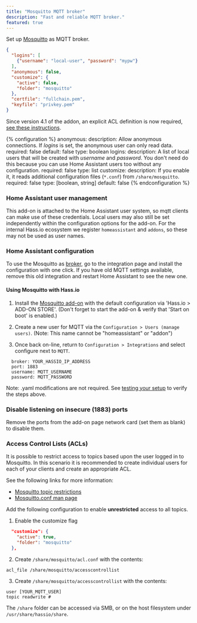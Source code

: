 ```yaml
---
title: "Mosquitto MQTT broker"
description: "Fast and reliable MQTT broker."
featured: true
---
```


Set up [Mosquitto](https://mosquitto.org/) as MQTT broker.

```json
{
  "logins": [
    {"username": "local-user", "password": "mypw"}
  ],
  "anonymous": false,
  "customize": {
    "active": false,
    "folder": "mosquitto"
  },
  "certfile": "fullchain.pem",
  "keyfile": "privkey.pem"
}
```

<div class='warning note'>

Since version 4.1 of the addon, an explicit ACL definition is now required, [see these instructions](https://www.home-assistant.io/addons/mosquitto/#access-control-lists-acls).

</div>

{% configuration %}
anonymous:
  description: Allow anonymous connections. If *logins* is set, the anonymous user can only read data.
  required: false
  default: false
  type: boolean
logins:
  description: A list of local users that will be created with *username* and *password*. You don't need do this because you can use Home Assistant users too without any configuration.
  required: false
  type: list
customize:
  description: If you enable it, it reads additional configuration files (`*.conf`) from `/share/mosquitto`.
  required: false
  type: [boolean, string]
  default: false
{% endconfiguration %}

### Home Assistant user management

This add-on is attached to the Home Assistant user system, so mqtt clients can make use of these credentials. Local users may also still be set independently within the configuration options for the add-on.  For the internal Hass.io ecosystem we register `homeassistant` and `addons`, so these may not be used as user names.

### Home Assistant configuration

To use the Mosquitto as [broker](/docs/mqtt/broker/#run-your-own), go to the integration page and install the configuration with one click. If you have old MQTT settings available, remove this old integration and restart Home Assistant to see the new one.

#### Using Mosquitto with Hass.io

1. Install the [Mosquitto add-on](/addons/mosquitto/) with the default configuration via 'Hass.io > ADD-ON STORE'. (Don't forget to start the add-on & verify that 'Start on boot' is enabled.)

2. Create a new user for MQTT via the `Configuration > Users (manage users)`. (Note: This name cannot be "homeassistant" or "addon")

3. Once back on-line, return to `Configuration > Integrations` and select configure next to `MQTT`.

```text
  broker: YOUR_HASSIO_IP_ADDRESS
  port: 1883
  username: MQTT_USERNAME
  password: MQTT_PASSWORD
```

Note: .yaml modifications are not required. 
See [testing your setup](/docs/mqtt/testing/) to verify the steps above.

### Disable listening on insecure (1883) ports

Remove the ports from the add-on page network card (set them as blank) to disable them.

### Access Control Lists (ACLs)

It is possible to restrict access to topics based upon the user logged in to Mosquitto. In this scenario it is recommended to create individual users for each of your clients and create an appropriate ACL.

See the following links for more information:

* [Mosquitto topic restrictions](http://www.steves-internet-guide.com/topic-restriction-mosquitto-configuration/)
* [Mosquitto.conf man page](https://mosquitto.org/man/mosquitto-conf-5.html)

Add the following configuration to enable **unrestricted** access to all topics.

 1. Enable the customize flag
```json
  "customize": {
    "active": true,
    "folder": "mosquitto"
  },
```

2. Create `/share/mosquitto/acl.conf` with the contents:
```text
acl_file /share/mosquitto/accesscontrollist
```

3. Create `/share/mosquitto/accesscontrollist` with the contents:
```text
user [YOUR_MQTT_USER]
topic readwrite #
```

The `/share` folder can be accessed via SMB, or on the host filesystem under `/usr/share/hassio/share`.
